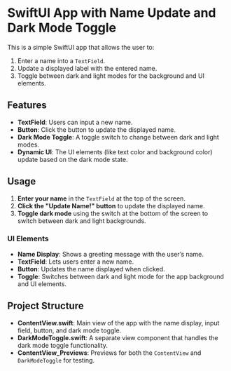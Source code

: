 # SwiftUI App with Name Update and Dark Mode Toggle

This is a simple SwiftUI app that allows the user to:
1. Enter a name into a `TextField`.
2. Update a displayed label with the entered name.
3. Toggle between dark and light modes for the background and UI elements.

## Features

- **TextField**: Users can input a new name.
- **Button**: Click the button to update the displayed name.
- **Dark Mode Toggle**: A toggle switch to change between dark and light modes.
- **Dynamic UI**: The UI elements (like text color and background color) update based on the dark mode state.

## Usage

1. **Enter your name** in the `TextField` at the top of the screen.
2. **Click the "Update Name!" button** to update the displayed name.
3. **Toggle dark mode** using the switch at the bottom of the screen to switch between dark and light backgrounds.

### UI Elements

- **Name Display**: Shows a greeting message with the user’s name.
- **TextField**: Lets users enter a new name.
- **Button**: Updates the name displayed when clicked.
- **Toggle**: Switches between dark and light mode for the app background and UI elements.

## Project Structure

- **ContentView.swift**: Main view of the app with the name display, input field, button, and dark mode toggle.
- **DarkModeToggle.swift**: A separate view component that handles the dark mode toggle functionality.
- **ContentView_Previews**: Previews for both the `ContentView` and `DarkModeToggle` for testing.
